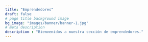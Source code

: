 ```yaml
---
title: "Emprendedores"
draft: false
# page title background image
bg_image: "images/banner/banner-1.jpg"
# meta description
description : "Bienvenidos a nuestra sección de emprendedores."
---
```

